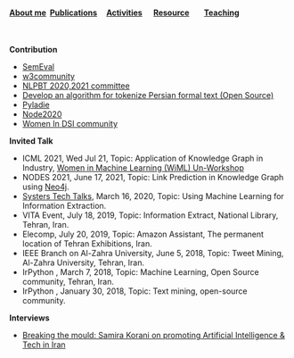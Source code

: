 #### [About me](./README.html)&nbsp; [Publications](./Publications.html)&nbsp; &nbsp; &nbsp;[Activities](./Activities.html)&nbsp; &nbsp; &nbsp; [Resource](./Resource.html)&nbsp; &nbsp; &nbsp;  &nbsp; [Teaching](./teaching.html)&nbsp;

&nbsp;
&nbsp;

**Contribution**
- [SemEval](https://zenodo.org/communities/semeval/?page=1&size=20)
- [w3community](https://www.w3.org/community/ontolex/participants)
- [NLPBT 2020,2021 committee](https://sites.google.com/view/nlpbt-2020/organization)
- [Develop an algorithm for tokenize Persian formal text (Open Source)](https://github.com/skorani/tokenizer)
- [Pyladie](https://www.youtube.com/watch?v=wtejNLHYBNw)
- [Node2020](https://www.youtube.com/watch?v=WPGzCa1qwxM)
- [Women In DSI community](https://stsquared.github.io/about/events/2023/02/20/welcome-to-stsquared.html)


**Invited Talk**
- ICML 2021, Wed Jul 21, Topic: Application of Knowledge Graph in Industry, [Women in Machine Learning (WiML) Un-Workshop](https://icml.cc/Conferences/2021/ScheduleMultitrack?event=10849)
- NODES 2021, June 17, 2021, Topic: Link Prediction in Knowledge Graph using [Neo4j](https://neo4j.brand.live/c/2021nodes-homepage).
- [Systers Tech Talks](https://medium.com/wogrammer/systers-techtalk-speaker-spotlight-samira-korani-40e072a9eb12), March 16, 2020, Topic: Using Machine Learning  for Information Extraction.
- VITA Event, July 18, 2019, Topic: Information Extract, National Library, Tehran, Iran.
- Elecomp, July 20, 2019, Topic: Amazon Assistant, The permanent location of Tehran Exhibitions, Iran.
- IEEE Branch on Al-Zahra University, June 5, 2018, Topic: Tweet Mining, Al-Zahra University, Tehran, Iran.
- IrPython , March 7, 2018, Topic: Machine Learning, Open Source community, Tehran, Iran.
- IrPython , January 30, 2018, Topic: Text mining, open-source community.

**Interviews** 
- [Breaking the mould: Samira Korani on promoting Artificial Intelligence & Tech in Iran](https://peopleofcolorintech.com/engineers/breaking-the-mould-samira-korani-on-promoting-artificial-intelligence-tech-in-iran/)








